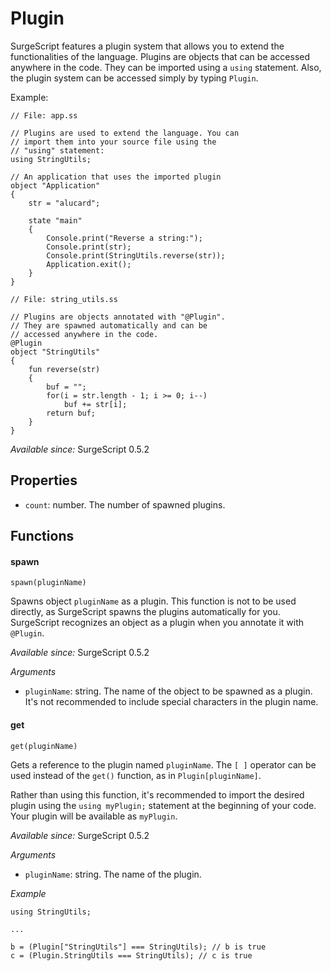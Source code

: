 Plugin
======

SurgeScript features a plugin system that allows you to extend the functionalities of the language. Plugins are objects that can be accessed anywhere in the code. They can be imported using a `using` statement. Also, the plugin system can be accessed simply by typing `Plugin`.

Example:

```
// File: app.ss

// Plugins are used to extend the language. You can
// import them into your source file using the
// "using" statement:
using StringUtils;

// An application that uses the imported plugin
object "Application"
{
    str = "alucard";

    state "main"
    {
        Console.print("Reverse a string:");
        Console.print(str);
        Console.print(StringUtils.reverse(str));
        Application.exit();
    }
}
```

```
// File: string_utils.ss

// Plugins are objects annotated with "@Plugin".
// They are spawned automatically and can be
// accessed anywhere in the code.
@Plugin
object "StringUtils"
{
    fun reverse(str)
    {
        buf = "";
        for(i = str.length - 1; i >= 0; i--)
            buf += str[i];
        return buf;
    }
}
```

*Available since:* SurgeScript 0.5.2

Properties
----------

* `count`: number. The number of spawned plugins.

Functions
---------

#### spawn

`spawn(pluginName)`

Spawns object `pluginName` as a plugin. This function is not to be used directly, as SurgeScript spawns the plugins automatically for you. SurgeScript recognizes an object as a plugin when you annotate it with `@Plugin`.

*Available since:* SurgeScript 0.5.2

*Arguments*

* `pluginName`: string. The name of the object to be spawned as a plugin. It's not recommended to include special characters in the plugin name.

#### get

`get(pluginName)`

Gets a reference to the plugin named `pluginName`. The `[ ]` operator can be used instead of the `get()` function, as in `Plugin[pluginName]`.

Rather than using this function, it's recommended to import the desired plugin using the `using myPlugin;` statement at the beginning of your code. Your plugin will be available as `myPlugin`.

*Available since:* SurgeScript 0.5.2

*Arguments*

* `pluginName`: string. The name of the plugin.

*Example*

```
using StringUtils;

...

b = (Plugin["StringUtils"] === StringUtils); // b is true
c = (Plugin.StringUtils === StringUtils); // c is true
```